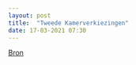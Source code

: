 ```yaml
---
layout: post
title:  "Tweede Kamerverkiezingen"
date: 17-03-2021 07:30
---
```


[Bron](https://www.parlement.com/id/vl4ai9zklwpy/tweede_kamerverkiezingen_2021)